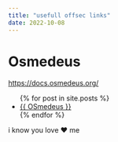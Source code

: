 ```yaml
---
title: "usefull offsec links"
date: 2022-10-08
---
```

# Osmedeus
https://docs.osmedeus.org/

<ul>
  {% for post in site.posts %}
    <li>
      <a href="{{ [post.url](https://docs.osmedeus.org/) }}">{{ OSmedeus }}</a>
    </li>
  {% endfor %}
</ul>


i know you love ❤ me
